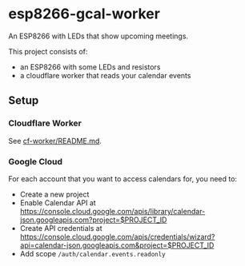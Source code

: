 # esp8266-gcal-worker

An ESP8266 with LEDs that show upcoming meetings.

This project consists of:

- an ESP8266 with some LEDs and resistors
- a cloudflare worker that reads your calendar events

## Setup

### Cloudflare Worker

See [cf-worker/README.md](cf-worker/README.md).

### Google Cloud

For each account that you want to access calendars for, you need to:

- Create a new project
- Enable Calendar API at https://console.cloud.google.com/apis/library/calendar-json.googleapis.com?project=$PROJECT_ID
- Create API credentials at https://console.cloud.google.com/apis/credentials/wizard?api=calendar-json.googleapis.com&project=$PROJECT_ID
- Add scope `/auth/calendar.events.readonly`
